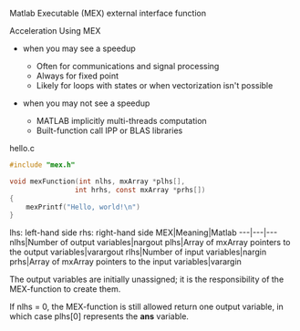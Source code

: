 Matlab Executable (MEX) external interface function

Acceleration Using MEX
* when you may see a speedup
    * Often for communications and signal processing
    * Always for fixed point
    * Likely for loops with states or when vectorization isn't possible

* when you may not see a speedup
    * MATLAB implicitly multi-threads computation
    * Built-function call IPP or BLAS libraries

hello.c
```c
#include "mex.h"

void mexFunction(int nlhs, mxArray *plhs[],
                int hrhs, const mxArray *prhs[])
{
    mexPrintf("Hello, world!\n")
}
```

lhs: left-hand side
rhs: right-hand side
MEX|Meaning|Matlab
---|---|---
nlhs|Number of output variables|nargout
plhs|Array of mxArray pointers to the output variables|varargout
rlhs|Number of input variables|nargin
prhs|Array of mxArray pointers to the input variables|varargin

The output variables are initially unassigned; it is the responsibility of the MEX-function to create them. 

If nlhs = 0, the MEX-function is still allowed return one output variable, in which case plhs[0] represents the **ans** variable.

